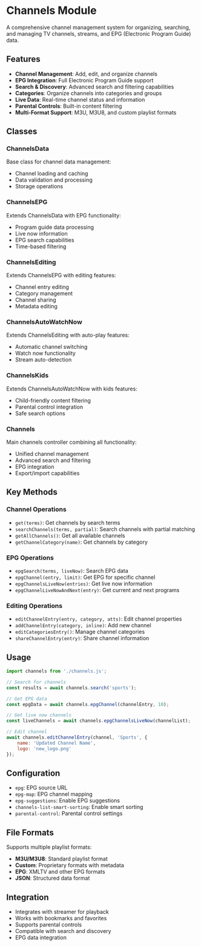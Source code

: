 # Channels Module

A comprehensive channel management system for organizing, searching, and managing TV channels, streams, and EPG (Electronic Program Guide) data.

## Features

- **Channel Management**: Add, edit, and organize channels
- **EPG Integration**: Full Electronic Program Guide support
- **Search & Discovery**: Advanced search and filtering capabilities
- **Categories**: Organize channels into categories and groups
- **Live Data**: Real-time channel status and information
- **Parental Controls**: Built-in content filtering
- **Multi-Format Support**: M3U, M3U8, and custom playlist formats

## Classes

### ChannelsData
Base class for channel data management:
- Channel loading and caching
- Data validation and processing
- Storage operations

### ChannelsEPG
Extends ChannelsData with EPG functionality:
- Program guide data processing
- Live now information
- EPG search capabilities
- Time-based filtering

### ChannelsEditing
Extends ChannelsEPG with editing features:
- Channel entry editing
- Category management
- Channel sharing
- Metadata editing

### ChannelsAutoWatchNow
Extends ChannelsEditing with auto-play features:
- Automatic channel switching
- Watch now functionality
- Stream auto-detection

### ChannelsKids
Extends ChannelsAutoWatchNow with kids features:
- Child-friendly content filtering
- Parental control integration
- Safe search options

### Channels
Main channels controller combining all functionality:
- Unified channel management
- Advanced search and filtering
- EPG integration
- Export/import capabilities

## Key Methods

### Channel Operations
- `get(terms)`: Get channels by search terms
- `searchChannels(terms, partial)`: Search channels with partial matching
- `getAllChannels()`: Get all available channels
- `getChannelCategory(name)`: Get channels by category

### EPG Operations
- `epgSearch(terms, liveNow)`: Search EPG data
- `epgChannel(entry, limit)`: Get EPG for specific channel
- `epgChannelsLiveNow(entries)`: Get live now information
- `epgChannelLiveNowAndNext(entry)`: Get current and next programs

### Editing Operations
- `editChannelEntry(entry, category, atts)`: Edit channel properties
- `addChannelEntry(category, inline)`: Add new channel
- `editCategoriesEntry()`: Manage channel categories
- `shareChannelEntry(entry)`: Share channel information

## Usage

```javascript
import channels from './channels.js';

// Search for channels
const results = await channels.search('sports');

// Get EPG data
const epgData = await channels.epgChannel(channelEntry, 10);

// Get live now channels
const liveChannels = await channels.epgChannelsLiveNow(channelList);

// Edit channel
await channels.editChannelEntry(channel, 'Sports', {
    name: 'Updated Channel Name',
    logo: 'new_logo.png'
});
```

## Configuration

- `epg`: EPG source URL
- `epg-map`: EPG channel mapping
- `epg-suggestions`: Enable EPG suggestions
- `channels-list-smart-sorting`: Enable smart sorting
- `parental-control`: Parental control settings

## File Formats

Supports multiple playlist formats:
- **M3U/M3U8**: Standard playlist format
- **Custom**: Proprietary formats with metadata
- **EPG**: XMLTV and other EPG formats
- **JSON**: Structured data format

## Integration

- Integrates with streamer for playback
- Works with bookmarks and favorites
- Supports parental controls
- Compatible with search and discovery
- EPG data integration 